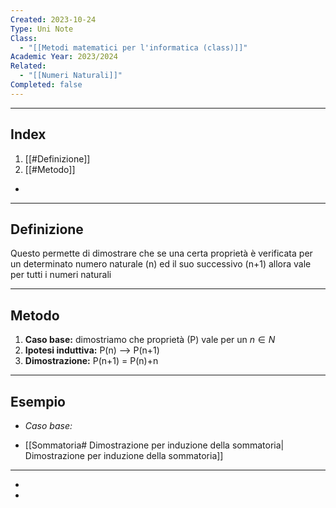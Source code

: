 ```yaml
---
Created: 2023-10-24
Type: Uni Note
Class:
  - "[[Metodi matematici per l'informatica (class)]]"
Academic Year: 2023/2024
Related:
  - "[[Numeri Naturali]]"
Completed: false
---
```

---
## Index
1. [[#Definizione]]
2. [[#Metodo]]

- 

---
## Definizione
Questo permette di dimostrare che se una certa proprietà è verificata per un determinato numero naturale (n) ed il suo successivo (n+1) allora vale per tutti i numeri naturali

---
## Metodo

1. **Caso base:** dimostriamo che proprietà (P) vale per un $n\in N$
2. **Ipotesi induttiva:** P(n) --> P(n+1)
3. **Dimostrazione:** P(n+1) = P(n)+n


---
## Esempio


- *Caso base:* 


- [[Sommatoria# Dimostrazione per induzione della sommatoria| Dimostrazione per induzione della sommatoria]]

---


- 
- 